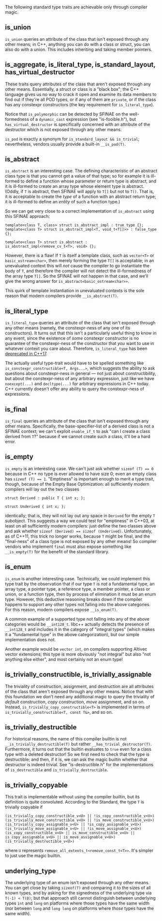 
The following standard type traits are achievable only through compiler magic.

is_union
--------

`is_union` queries an attribute of the class that isn't exposed through any other means;
in C++, anything you can do with a class or struct, you can also do with a union. This
includes inheriting and taking member pointers.

is_aggregate, is_literal_type, is_standard_layout, has_virtual_destructor
-------------------------------------------------------------------------

These traits query attributes of the class that aren't exposed through any other means.
Essentially, a struct or class is a "black box"; the C++ language gives us no way to
crack it open and examine its data members to find out if they're all POD types, or if
any of them are `private`, or if the class has any constexpr constructors (the key
requirement for `is_literal_type`).

Notice that `is_polymorphic` can be detected by SFINAE on the well-formedness of
a `dynamic_cast` expression (see "is-fooible.h"), but `has_virtual_destructor` is
specifically concerned with an attribute of the destructor which is not exposed
through any other means.

`is_pod` is exactly a synonym for `is_standard_layout && is_trivial`; nevertheless,
vendors usually provide a built-in `__is_pod(T)`.

is_abstract
-----------

`is_abstract` is an interesting case. The defining characteristic of an abstract
class type is that you cannot get a value of that type; so for example it is
ill-formed to define a function whose parameter or return type is abstract, and
it is ill-formed to create an array type whose element type is abstract.
(Oddly, if `T` is abstract, then SFINAE will apply to `T[]` but not to `T()`. That
is, it is acceptable to create the *type* of a function with an abstract return type;
it is ill-formed to define an *entity* of such a function type.)

So we can get very close to a correct implementation of `is_abstract` using
this SFINAE approach:

    template<class T, class> struct is_abstract_impl : true_type {};
    template<class T> struct is_abstract_impl<T, void_t<T[]>> : false_type {};

    template<class T> struct is_abstract : is_abstract_impl<remove_cv_t<T>, void> {};

However, there is a flaw! If `T` is itself a template class, such as `vector<T>`
or `basic_ostream<char>`, then merely forming the type `T[]` is acceptable; in
an unevaluated context this will *not* cause the compiler to go instantiate the
body of `T`, and therefore the compiler will not detect the ill-formedness of
the array type `T[]`. So the SFINAE will *not* happen in that case, and we'll
give the wrong answer for `is_abstract<basic_ostream<char>>`.

This quirk of template instantiation in unevaluated contexts is the sole reason
that modern compilers provide `__is_abstract(T)`.

is_literal_type
---------------

`is_literal_type` queries an attribute of the class that isn't exposed through any
other means (namely, the constexpr-ness of any one of its constructors). It turns out
that this isn't a particularly useful thing to know in any event, since the existence
of *some* constexpr constructor is no guarantee of the constexpr-ness of the constructor
that *you* want to use in whatever context you care about. Therefore, `is_literal_type`
has been [deprecated in C++17](https://stackoverflow.com/a/40352351/1424877).

The actually useful type-trait would have to be spelled something like
`is_constexpr_constructible<T, Args...>`, which suggests the ability to ask questions
about constexpr-ness in general — not just about constructibility, but about the
constexpr-ness of any arbitrary expression, just like we have `noexcept(...)` and
`decltype(...)` for arbitrary expressions in C++ today. C++ currently doesn't offer
any ability to query the constexpr-ness of expressions.

is_final
--------

`is_final` queries an attribute of the class that isn't exposed through any other means.
Specifically, the base-specifier-list of a derived class is not a SFINAE context; we can't
exploit `enable_if_t` to ask "can I create a class derived from `T`?" because if we
cannot create such a class, it'll be a hard error.

is_empty
--------

`is_empty` is an interesting case. We can't just ask whether `sizeof (T) == 0` because
in C++ no type is ever allowed to have size 0; even an empty class has `sizeof (T) == 1`.
"Emptiness" is important enough to merit a type trait, though, because of the Empty Base
Optimization: all sufficiently modern compilers will lay out the two classes

    struct Derived : public T { int x; };

    struct Underived { int x; };

identically; that is, they will not lay out any space in `Derived` for the empty
`T` subobject. This suggests a way we could test for "emptiness" in C++03, at least
on all sufficiently modern compilers: just define the two classes above and ask
whether `sizeof (Derived) == sizeof (Underived)`. Unfortunately, as of C++11, this
trick no longer works, because `T` might be final, and the "final-ness" of a class
type is not exposed by any other means! So compiler vendors who implement `final`
must also expose something like `__is_empty(T)` for the benefit of the standard library.

is_enum
-------

`is_enum` is another interesting case. Technically, we could implement this type trait
by the observation that if our type `T` is *not* a fundamental type, an array type,
a pointer type, a reference type, a member pointer, a class or union, or a function
type, then by process of elimination it must be an enum type. However, this deductive
reasoning breaks down if the compiler happens to support any other types not falling
into the above categories. For this reason, modern compilers expose `__is_enum(T)`.

A common example of a supported type not falling into any of the above categories
would be `__int128_t`. libc++ actually detects the presence of `__int128_t` and includes
it in the category of "integral types" (which makes it a "fundamental type" in the above
categorization), but our simple implementation does not.

Another example would be `vector int`, on compilers supporting Altivec vector extensions;
this type is more obviously "not integral" but also "not anything else either", and most
certainly not an enum type!

is_trivially_constructible, is_trivially_assignable
---------------------------------------------------

The triviality of construction, assignment, and destruction are all attributes of the
class that aren't exposed through any other means. Notice that with this foundation
we don't need any additional magic to query the triviality of *default* construction,
*copy* construction, *move* assignment, and so on. Instead,
`is_trivially_copy_constructible<T>` is implemented in terms of
`is_trivially_constructible<T, const T&>`, and so on.

is_trivially_destructible
-------------------------

For historical reasons, the name of this compiler builtin is not `__is_trivially_destructible(T)`
but rather `__has_trivial_destructor(T)`. Furthermore, it turns out that the builtin
evaluates to `true` even for a class type with a deleted destructor! So we first need
to check that the type is destructible; and then, if it is, we can ask the magic builtin
whether that destructor is indeed trivial. See "is-destructible.h" for the implementations
of `is_destructible` and `is_trivially_destructible`.

is_trivially_copyable
---------------------

This trait is implementable without using the compiler builtin, but its definition
is quite convoluted. According to the Standard, the type `T` is trivially copyable if

    (is_trivially_copy_constructible_v<U> || !is_copy_constructible_v<U>)
    (is_trivially_move_constructible_v<U> || !is_move_constructible_v<U>)
    (is_trivially_copy_assignable_v<U> || !is_copy_assignable_v<U>)
    (is_trivially_move_assignable_v<U> || !is_move_assignable_v<U>)
    (is_copy_constructible_v<U> || is_move_constructible_v<U> || is_copy_assignable_v<U> || is_move_assignable_v<U>)
    (is_trivially_destructible_v<U>)

where `U` represents `remove_all_extents_t<remove_const_t<T>>`.
It's simpler to just use the magic builtin.

underlying_type
---------------

The underlying type of an enum isn't exposed through any other means. You can get close
by taking `sizeof(T)` and comparing it to the sizes of all known types, and by asking
for the signedness of the underlying type via `T(-1) < T(0)`; but that approach still
cannot distinguish between underlying types `int` and `long` on platforms where those
types have the same width (nor between `long` and `long long` on platforms where *those*
types have the same width).
